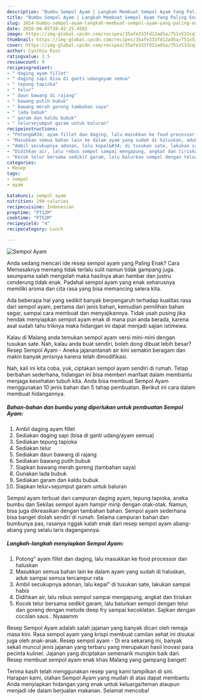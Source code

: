 ```yaml
---
description: "Bumbu Sempol Ayam | Langkah Membuat Sempol Ayam Yang Paling Enak"
title: "Bumbu Sempol Ayam | Langkah Membuat Sempol Ayam Yang Paling Enak"
slug: 1014-bumbu-sempol-ayam-langkah-membuat-sempol-ayam-yang-paling-enak
date: 2020-08-05T10:42:25.456Z
image: https://img-global.cpcdn.com/recipes/35afe333fd12ad5a/751x532cq70/sempol-ayam-foto-resep-utama.jpg
thumbnail: https://img-global.cpcdn.com/recipes/35afe333fd12ad5a/751x532cq70/sempol-ayam-foto-resep-utama.jpg
cover: https://img-global.cpcdn.com/recipes/35afe333fd12ad5a/751x532cq70/sempol-ayam-foto-resep-utama.jpg
author: Cynthia Rios
ratingvalue: 3.5
reviewcount: 9
recipeingredient:
- " daging ayam fillet"
- " daging sapi bisa di ganti udangayam semua"
- " tepung tapioka"
- " telur"
- " daun bawang di rajang"
- " bawang putih bubuk"
- " bawang merah goreng tambahan saya"
- " lada bubuk"
- " garam dan kaldu bubuk"
- " telursejumput garam untuk baluran"
recipeinstructions:
- "Potong&#34; ayam fillet dan daging, lalu masukkan ke food processor dan haluskan"
- "Masukkan semua bahan lain ke dalam ayam yang sudah di haluskan, aduk sampai semua tercampur rata"
- "Ambil secukupnya adonan, lalu kepal&#34; di tusukan sate, lakukan sampai habis"
- "Didihkan air, lalu rebus sempol sampai mengapung, angkat dan tiriskan"
- "Kocok telur bersama sedikit garam, lalu balurkan sempol dengan telur dan goreng dengan metode deep fry sampai kecoklatan. Sajikan dengan cocolan saus.. Nyaaamm"
categories:
- Resep
tags:
- sempol
- ayam

katakunci: sempol ayam 
nutrition: 299 calories
recipecuisine: Indonesian
preptime: "PT12M"
cooktime: "PT52M"
recipeyield: "4"
recipecategory: Lunch

---
```



![Sempol Ayam](https://img-global.cpcdn.com/recipes/35afe333fd12ad5a/751x532cq70/sempol-ayam-foto-resep-utama.jpg)

Anda sedang mencari ide resep sempol ayam yang Paling Enak? Cara Memasaknya memang tidak terlalu sulit namun tidak gampang juga. seumpama salah mengolah maka hasilnya akan hambar dan justru cenderung tidak enak. Padahal sempol ayam yang enak seharusnya memiliki aroma dan cita rasa yang bisa memancing selera kita.

Ada beberapa hal yang sedikit banyak berpengaruh terhadap kualitas rasa dari sempol ayam, pertama dari jenis bahan, kemudian pemilihan bahan segar, sampai cara membuat dan menyajikannya. Tidak usah pusing jika hendak menyiapkan sempol ayam enak di mana pun anda berada, karena asal sudah tahu triknya maka hidangan ini dapat menjadi sajian istimewa.

Kalau di Malang anda temukan sempol ayam versi mini-mini dengan tusukan sate. Nah, kalau anda buat sendiri, boleh dong dibuat lebih besar? Resep Sempol Ayam - Aneka jajanantanah air kini semakin beragam dan makin banyak jenisnya karena telah dimodifikasi.


Nah, kali ini kita coba, yuk, ciptakan sempol ayam sendiri di rumah. Tetap berbahan sederhana, hidangan ini bisa memberi manfaat dalam membantu menjaga kesehatan tubuh kita. Anda bisa membuat Sempol Ayam menggunakan 10 jenis bahan dan 5 tahap pembuatan. Berikut ini cara dalam membuat hidangannya.

<!--inarticleads1-->

##### Bahan-bahan dan bumbu yang diperlukan untuk pembuatan Sempol Ayam:

1. Ambil  daging ayam fillet
1. Sediakan  daging sapi (bisa di ganti udang/ayam semua)
1. Sediakan  tepung tapioka
1. Sediakan  telur
1. Sediakan  daun bawang di rajang
1. Sediakan  bawang putih bubuk
1. Siapkan  bawang merah goreng (tambahan saya)
1. Gunakan  lada bubuk
1. Sediakan  garam dan kaldu bubuk
1. Siapkan  telur+sejumput garam untuk baluran


Sempol ayam terbuat dari campuran daging ayam, tepung tapioka, aneka bumbu dan Sekilas sempol ayam hampir mirip dengan otak-otak. Namun, bisa juga dikreasikan dengan tambahan bahan. Sempol ayam sederhana bisa banget diolah sendiri di rumah. Selama campuran bahan dan bumbunya pas, rasanya nggak kalah enak dari resep sempol ayam abang-abang yang selalu laris dagangannya. 

<!--inarticleads2-->

##### Langkah-langkah menyiapkan Sempol Ayam:

1. Potong&#34; ayam fillet dan daging, lalu masukkan ke food processor dan haluskan
1. Masukkan semua bahan lain ke dalam ayam yang sudah di haluskan, aduk sampai semua tercampur rata
1. Ambil secukupnya adonan, lalu kepal&#34; di tusukan sate, lakukan sampai habis
1. Didihkan air, lalu rebus sempol sampai mengapung, angkat dan tiriskan
1. Kocok telur bersama sedikit garam, lalu balurkan sempol dengan telur dan goreng dengan metode deep fry sampai kecoklatan. Sajikan dengan cocolan saus.. Nyaaamm


Resep Sempol Ayam adalah salah jajanan yang banyak dicari oleh remaja masa kini. Rasa sempol ayam yang krispi membuat camilan sehat ini disukai juga oleh anak-anak. Resep sempol ayam - Di era sekarang ini, banyak sekali muncul jenis jajanan yang terbaru yang merupakan hasil inovasi para pecinta kuliner. Jajanan yang diciptakan semenarik mungkin baik dari. Resep membuat sempol ayam enak khas Malang yang gampang banget! 

Terima kasih telah menggunakan resep yang kami tampilkan di sini. Harapan kami, olahan Sempol Ayam yang mudah di atas dapat membantu Anda menyiapkan hidangan yang enak untuk keluarga/teman ataupun menjadi ide dalam berjualan makanan. Selamat mencoba!
